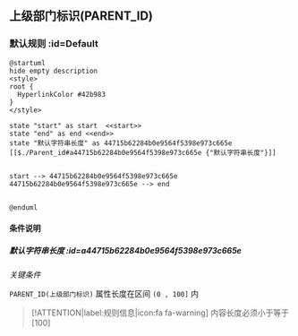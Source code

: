 ## 上级部门标识(PARENT_ID) <!-- {docsify-ignore-all} -->

   

### 默认规则 :id=Default

```plantuml
@startuml
hide empty description
<style>
root {
  HyperlinkColor #42b983
}
</style>

state "start" as start  <<start>>
state "end" as end <<end>>
state "默认字符串长度" as 44715b62284b0e9564f5398e973c665e [[$./Parent_id#a44715b62284b0e9564f5398e973c665e {"默认字符串长度"}]]


start --> 44715b62284b0e9564f5398e973c665e 
44715b62284b0e9564f5398e973c665e --> end 


@enduml
```

#### 条件说明

##### 默认字符串长度 :id=a44715b62284b0e9564f5398e973c665e


*关键条件*


`PARENT_ID(上级部门标识)` 属性长度在区间 `(0 , 100]` 内

> [!ATTENTION|label:规则信息|icon:fa fa-warning]
> 内容长度必须小于等于[100]







